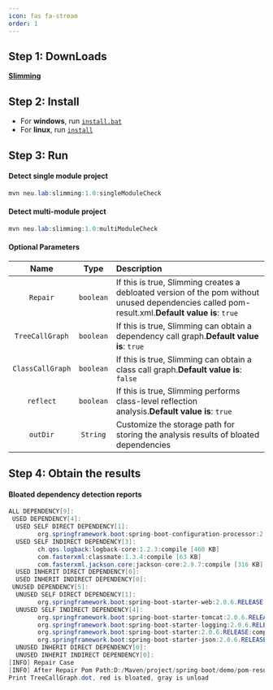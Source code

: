 ```yaml
---
icon: fas fa-stream
order: 1
---
```



## Step 1: DownLoads

[**Slimming**](https://github.com/slimming-fat/slimming-fat.github.io/blob/master/Slimming/tools.7z)


## Step 2: Install
* For **windows**, run [`install.bat`](https://github.com/slimming-fat/slimming-fat.github.io/blob/master/Slimming/install.bat)
* For **linux**, run [`install`](https://github.com/slimming-fat/slimming-fat.github.io/blob/master/Slimming/install)

## Step 3: Run
#### Detect single module project
```java
mvn neu.lab:slimming:1.0:singleModuleCheck
```
#### Detect multi-module project
```java
mvn neu.lab:slimming:1.0:multiModuleCheck
```
#### Optional Parameters

| Name           | Type    | Description                                              |
| :-------------:| :-----: | :------------------------------------------------------- |
| `Repair`         | `boolean` | If this is true, Slimming creates a debloated version of the pom without unused dependencies called pom-result.xml.**Default value is**: `true`|
| `TreeCallGraph`  | `boolean` | If this is true, Slimming can obtain a dependency call graph.**Default value is**: `true`   |
| `ClassCallGraph` | `boolean` | If this is true, Slimming can obtain a class call graph.**Default value is**: `false` |
| `reflect`        | `boolean` | If this is true, Slimming performs class-level reflection analysis.**Default value is**: `true`                        |
| `outDir`         | `String`  | Customize the storage path for storing the analysis results of bloated dependencies  |

## Step 4: Obtain the results
#### Bloated dependency detection reports

```java
ALL DEPENDENCY[9]:
 USED DEPENDENCY[4]:
  USED SELF DIRECT DEPENDENCY[1]:
        org.springframework.boot:spring-boot-configuration-processor:2.0.6.RELEASE:provided [86 KB]
  USED SELF INDIRECT DEPENDENCY[3]:
        ch.qos.logback:logback-core:1.2.3:compile [460 KB]
        com.fasterxml:classmate:1.3.4:compile [63 KB]
        com.fasterxml.jackson.core:jackson-core:2.9.7:compile [316 KB]
  USED INHERIT DIRECT DEPENDENCY[0]:
  USED INHERIT INDIRECT DEPENDENCY[0]:
 UNUSED DEPENDENCY[5]:
  UNUSED SELF DIRECT DEPENDENCY[1]:
        org.springframework.boot:spring-boot-starter-web:2.0.6.RELEASE:compile [588 bytes]
  UNUSED SELF INDIRECT DEPENDENCY[4]:
        org.springframework.boot:spring-boot-starter-tomcat:2.0.6.RELEASE:compile [591 bytes]
        org.springframework.boot:spring-boot-starter-logging:2.0.6.RELEASE:compile [613 bytes]
        org.springframework.boot:spring-boot-starter:2.0.6.RELEASE:compile [593 bytes]
        org.springframework.boot:spring-boot-starter-json:2.0.6.RELEASE:compile [645 bytes]
  UNUSED INHERIT DIRECT DEPENDENCY[0]:
  UNUSED INHERIT INDIRECT DEPENDENCY[0]:
[INFO] Repair Case
[INFO] After Repair Pom Path:D:/Maven/project/spring-boot/demo/pom-result.xml    // Bloated dependency repair scheme path
Print TreeCallGraph.dot, red is bloated, gray is unload
```
